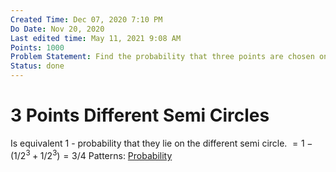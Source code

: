 ```yaml
---
Created Time: Dec 07, 2020 7:10 PM
Do Date: Nov 20, 2020
Last edited time: May 11, 2021 9:08 AM
Points: 1000
Problem Statement: Find the probability that three points are chosen on a circle lies on the same semi-circle?
Status: done
---
```


# 3 Points Different Semi Circles

Is equivalent 1 - probability that they lie on the different semi circle.
$= 1 - (1/2^3 + 1/2^3) = 3/4$
Patterns: [Probability](Probability.md)